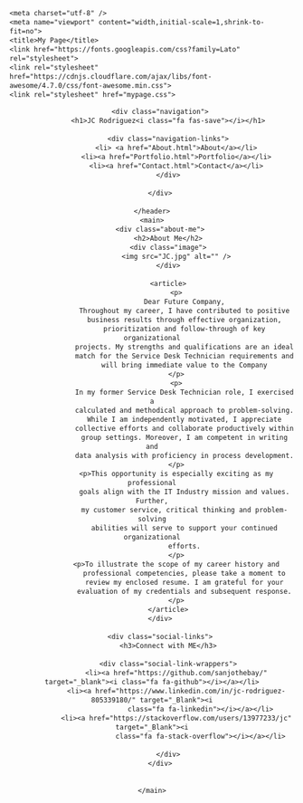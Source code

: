 <!DOCTYPE html>
<html lang='en'>

<head>

    <meta charset="utf-8" />
    <meta name="viewport" content="width,initial-scale=1,shrink-to-fit=no">
    <title>My Page</title>
    <link href="https://fonts.googleapis.com/css?family=Lato" rel="stylesheet">
    <link rel="stylesheet" href="https://cdnjs.cloudflare.com/ajax/libs/font-awesome/4.7.0/css/font-awesome.min.css">
    <link rel="stylesheet" href="mypage.css">

</head>

<body>
    <header>

        <div class="navigation">
            <h1>JC Rodriguez<i class="fa fas-save"></i></h1>

            <div class="navigation-links">
                <li> <a href="About.html">About</a></li>
                <li><a href="Portfolio.html">Portfolio</a></li>
                <li><a href="Contact.html">Contact</a></li>
            </div>

        </div>

    </header>
    <main>
        <div class="about-me">
            <h2>About Me</h2>
            <div class="image">
                <img src="JC.jpg" alt="" />
            </div>

            <article>
                <p>
                    Dear Future Company,
                    Throughout my career, I have contributed to positive
                    business results through effective organization,
                    prioritization and follow-through of key organizational
                    projects. My strengths and qualifications are an ideal
                    match for the Service Desk Technician requirements and
                    will bring immediate value to the Company
                </p>
                <p>
                    In my former Service Desk Technician role, I exercised a
                    calculated and methodical approach to problem-solving.
                    While I am independently motivated, I appreciate
                    collective efforts and collaborate productively within
                    group settings. Moreover, I am competent in writing and
                    data analysis with proficiency in process development.
                </p>
                <p>This opportunity is especially exciting as my professional
                    goals align with the IT Industry mission and values. Further,
                    my customer service, critical thinking and problem-solving
                    abilities will serve to support your continued organizational
                    efforts.
                </p>
                <p>To illustrate the scope of my career history and
                    professional competencies, please take a moment to
                    review my enclosed resume. I am grateful for your
                    evaluation of my credentials and subsequent response.
                </p>
            </article>
        </div>

        <div class="social-links">
            <h3>Connect with ME</h3>

            <div class="social-link-wrappers">
                <li><a href="https://github.com/sanjothebay/" target="_blank"><i class="fa fa-github"></i></a></li>
                <li><a href="https://www.linkedin.com/in/jc-rodriguez-805339180/" target="_Blank"><i
                            class="fa fa-linkedin"></i></a></li>
                <li><a href="https://stackoverflow.com/users/13977233/jc" target="_Blank"><i
                            class="fa fa-stack-overflow"></i></a></li>

            </div>
        </div>


    </main>

</body>

</html>
